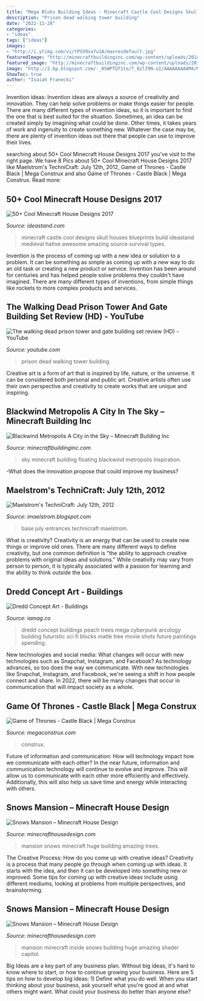 ```yaml
---
title: "Mega Bloks Building Ideas - Minecraft Castle Cool Designs Skull Houses Blueprints Build Ideastand Medieval Hative Awesome Amazing Source Survival Types"
description: "Prison dead walking tower building"
date: "2022-11-28"
categories:
- "ideas"
tags: ["ideas"]
images:
- "http://i.ytimg.com/vi/tPSX9so7u1A/maxresdefault.jpg"
featuredImage: "http://minecraftbuildinginc.com/wp-content/uploads/2014/10/Blackwind-Metropolis-A-City-in-the-Sky-floating-minecraft-building-inspiration-9.jpg"
featured_image: "http://minecraftbuildinginc.com/wp-content/uploads/2014/10/Blackwind-Metropolis-A-City-in-the-Sky-floating-minecraft-building-inspiration-9.jpg"
image: "http://2.bp.blogspot.com/-_0SWPTU71to/T_8zlI9N-oI/AAAAAAAAAM4/NPguozcluYM/w1200-h630-p-k-no-nu/2012-07-12_15.24.05.png"
ShowToc: true
author: "Isaiah Franecki"
---
```



Invention ideas:
Invention ideas are always a source of creativity and innovation. They can help solve problems or make things easier for people. There are many different types of invention ideas, so it is important to find the one that is best suited for the situation. Sometimes, an idea can be created simply by imagining what could be done. Other times, it takes years of work and ingenuity to create something new. Whatever the case may be, there are plenty of invention ideas out there that people can use to improve their lives.

	

		
searching about 50+ Cool Minecraft House Designs 2017 you've visit to the right page. We have 8 Pics about 50+ Cool Minecraft House Designs 2017 like Maelstrom&#039;s TechniCraft: July 12th, 2012, Game of Thrones - Castle Black | Mega Construx and also Game of Thrones - Castle Black | Mega Construx. Read more:
		
    
## 50+ Cool Minecraft House Designs 2017

<img loading=lazy src="http://ideastand.com/wp-content/uploads/2014/02/minecraft-houses/minecraft-skull-castle-3.jpg" onerror="this.onerror=null;this.src='https://tse2.mm.bing.net/th?id=OIP.rQS27eKKIE5hczcEvHRrVwHaEK&amp;pid=15.1';" alt="50+ Cool Minecraft House Designs 2017">

_Source: ideastand.com_

>minecraft castle cool designs skull houses blueprints build ideastand medieval hative awesome amazing source survival types. 

	

Invention is the process of coming up with a new idea or solution to a problem. It can be something as simple as coming up with a new way to do an old task or creating a new product or service. Invention has been around for centuries and has helped people solve problems they couldn't have imagined. There are many different types of inventions, from simple things like rockets to more complex products and services.

    
## The Walking Dead Prison Tower And Gate Building Set Review (HD) - YouTube

<img loading=lazy src="http://i.ytimg.com/vi/tPSX9so7u1A/maxresdefault.jpg" onerror="this.onerror=null;this.src='https://tse4.mm.bing.net/th?id=OIP.9Xej5ZZY_bjHTRTUdWkijgHaEK&amp;pid=15.1';" alt="The walking dead prison tower and gate building set review (HD) - YouTube">

_Source: youtube.com_

>prison dead walking tower building. 

	

Creative art is a form of art that is inspired by life, nature, or the universe. It can be considered both personal and public art. Creative artists often use their own perspective and creativity to create works that are unique and inspiring.

    
## Blackwind Metropolis A City In The Sky – Minecraft Building Inc

<img loading=lazy src="http://minecraftbuildinginc.com/wp-content/uploads/2014/10/Blackwind-Metropolis-A-City-in-the-Sky-floating-minecraft-building-inspiration-9.jpg" onerror="this.onerror=null;this.src='https://tse1.mm.bing.net/th?id=OIP.yz-GFaVWUqQIBVM7-DZFTgHaFf&amp;pid=15.1';" alt="Blackwind Metropolis A City in the Sky – Minecraft Building Inc">

_Source: minecraftbuildinginc.com_

>sky minecraft building floating blackwind metropolis inspiration. 

	

-What does the innovation propose that could improve my business?

    
## Maelstrom&#039;s TechniCraft: July 12th, 2012

<img loading=lazy src="http://2.bp.blogspot.com/-_0SWPTU71to/T_8zlI9N-oI/AAAAAAAAAM4/NPguozcluYM/w1200-h630-p-k-no-nu/2012-07-12_15.24.05.png" onerror="this.onerror=null;this.src='https://tse4.mm.bing.net/th?id=OIP.byQ8PXmFqTCQXB5d80p8OQHaD4&amp;pid=15.1';" alt="Maelstrom&#039;s TechniCraft: July 12th, 2012">

_Source: imaelstrom.blogspot.com_

>base july entrances technicraft maelstrom. 

	

What is creativity?
Creativity is an energy that can be used to create new things or improve old ones. There are many different ways to define creativity, but one common definition is "the ability to approach creative problems with original ideas and solutions." While creativity may vary from person to person, it is typically associated with a passion for learning and the ability to think outside the box.

    
## Dredd Concept Art - Buildings

<img loading=lazy src="https://www.iamag.co/wp-content/uploads/2012/09/4.jpg" onerror="this.onerror=null;this.src='https://tse3.mm.bing.net/th?id=OIP.nsVdojmlEdwglf1BY6iGvAHaHv&amp;pid=15.1';" alt="Dredd Concept Art - Buildings">

_Source: iamag.co_

>dredd concept buildings peach trees mega cyberpunk arcology building futuristic sci fi blocks matte tree movie shots future paintings spending. 

	

New technologies and social media: What changes will occur with new technologies such as Snapchat, Instagram, and Facebook?
As technology advances, so too does the way we communicate. With new technologies like Snapchat, Instagram, and Facebook, we're seeing a shift in how people connect and share. In 2022, there will be many changes that occur in communication that will impact society as a whole.

    
## Game Of Thrones - Castle Black | Mega Construx

<img loading=lazy src="https://s1.megabrandsmedia.com/2020/06/02/13/19/55/r/1000x750/Y80AFdLLnP1591118395.jpeg" onerror="this.onerror=null;this.src='https://tse4.mm.bing.net/th?id=OIP.dkcogH8doni_inKPKxsRFAHaEK&amp;pid=15.1';" alt="Game of Thrones - Castle Black | Mega Construx">

_Source: megaconstrux.com_

>construx. 

	

Future of information and communication: How will technology impact how we communicate with each other?
In the near future, information and communication technology will continue to evolve and improve. This will allow us to communicate with each other more efficiently and effectively. Additionally, this will also help us save time and energy while interacting with others.

    
## Snows Mansion – Minecraft House Design

<img loading=lazy src="http://minecrafthousedesign.com/wp-content/uploads/2014/11/Snows-Mansion-minecraft-building-ideas-house-huge-amazing-trees.jpg" onerror="this.onerror=null;this.src='https://tse3.mm.bing.net/th?id=OIP.1myrp0ULkwv8uP0OMqdQBwHaFk&amp;pid=15.1';" alt="Snows Mansion – Minecraft House Design">

_Source: minecrafthousedesign.com_

>mansion snows minecraft huge building amazing trees. 

	

The Creative Process: How do you come up with creative ideas?
Creativity is a process that many people go through when coming up with ideas. It starts with the idea, and then it can be developed into something new or improved. Some tips for coming up with creative ideas include using different mediums, looking at problems from multiple perspectives, and brainstorming.

    
## Snows Mansion – Minecraft House Design

<img loading=lazy src="http://minecrafthousedesign.com/wp-content/uploads/2014/11/Snows-Mansion-minecraft-building-ideas-house-huge-amazing-inside-2.jpg" onerror="this.onerror=null;this.src='https://tse3.mm.bing.net/th?id=OIP.erCbVej4zBiSrIeGEvzLCAHaFk&amp;pid=15.1';" alt="Snows Mansion – Minecraft House Design">

_Source: minecrafthousedesign.com_

>mansion minecraft inside snows building huge amazing shader capitol. 

	

Big Ideas are a key part of any business plan. Without big ideas, it's hard to know where to start, or how to continue growing your business. Here are 5 tips on how to develop big ideas: 1) Define what you do well. When you start thinking about your business, ask yourself what you're good at and what others might want. What could your business do better than anyone else?


